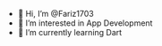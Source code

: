 - 👋 Hi, I’m @Fariz1703
- 👀 I’m interested in App Development
- 🌱 I’m currently learning Dart

<!---
Fariz1703/Fariz1703 is a ✨ special ✨ repository because its `README.md` (this file) appears on your GitHub profile.
You can click the Preview link to take a look at your changes.
--->
